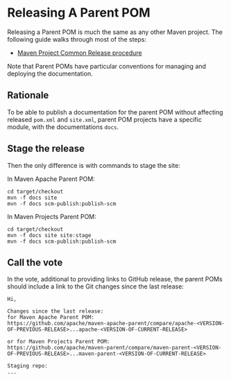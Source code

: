 <!--
Licensed to the Apache Software Foundation (ASF) under one
or more contributor license agreements.  See the NOTICE file
distributed with this work for additional information
regarding copyright ownership.  The ASF licenses this file
to you under the Apache License, Version 2.0 (the
"License"); you may not use this file except in compliance
with the License.  You may obtain a copy of the License at

http://www.apache.org/licenses/LICENSE-2.0

Unless required by applicable law or agreed to in writing,
software distributed under the License is distributed on an
"AS IS" BASIS, WITHOUT WARRANTIES OR CONDITIONS OF ANY
KIND, either express or implied.  See the License for the
specific language governing permissions and limitations
under the License.
-->

# Releasing A Parent POM

Releasing a Parent POM is much the same as any other Maven project. The following guide walks through most of the steps:

- [Maven Project Common Release procedure](./maven-project-release-procedure.html)

Note that Parent POMs have particular conventions for managing and deploying the documentation.

## Rationale

To be able to publish a documentation for the parent POM without affecting released `pom.xml` and `site.xml`, parent POM projects have a specific module, with the documentations `docs`.

## Stage the release

Then the only difference is with commands to stage the site:

In Maven Apache Parent POM:

```
cd target/checkout
mvn -f docs site
mvn -f docs scm-publish:publish-scm
```

In Maven Projects Parent POM:

```
cd target/checkout
mvn -f docs site site:stage
mvn -f docs scm-publish:publish-scm
```

## Call the vote

In the vote, additional to providing links to GitHub release, the parent POMs should include a link to the Git changes since the last release:

```
Hi,

Changes since the last release:
for Maven Apache Parent POM:
https://github.com/apache/maven-apache-parent/compare/apache-<VERSION-OF-PREVIOUS-RELEASE>...apache-<VERSION-OF-CURRENT-RELEASE>

or for Maven Projects Parent POM:
https://github.com/apache/maven-parent/compare/maven-parent-<VERSION-OF-PREVIOUS-RELEASE>...maven-parent-<VERSION-OF-CURRENT-RELEASE>

Staging repo:
...
```

